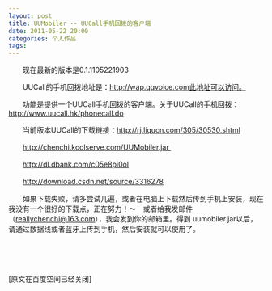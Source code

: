```yaml
---
layout: post
title: UUMobiler -- UUCall手机回拨的客户端
date: 2011-05-22 20:00
categories: 个人作品
tags: 
---
```


　　现在最新的版本是0.1.1105221903

　　UUCall的手机回拨地址是：http://wap.qqvoice.com此地址可以访问。

<!-- more -->



　　功能是提供一个UUCall手机回拨的客户端。关于UUCall的手机回拨：http://www.uucall.hk/phonecall.do

　　当前版本UUCall的下载链接：http://rj.liqucn.com/305/30530.shtml

　　http://chenchi.koolserve.com/UUMobiler.jar 

　　http://dl.dbank.com/c05e8pi0ol

　　http://download.csdn.net/source/3316278



　　如果下载失败，请多尝试几遍，或者在电脑上下载然后传到手机上安装，现在我没有一个很好的下载点，正在努力！～　或者给我发邮件（reallychenchi@163.com），我会发到你的邮箱里。得到 uumobiler.jar以后，请通过数据线或者蓝牙上传到手机，然后安装就可以使用了。

 

　　



[原文在百度空间已经关闭]

